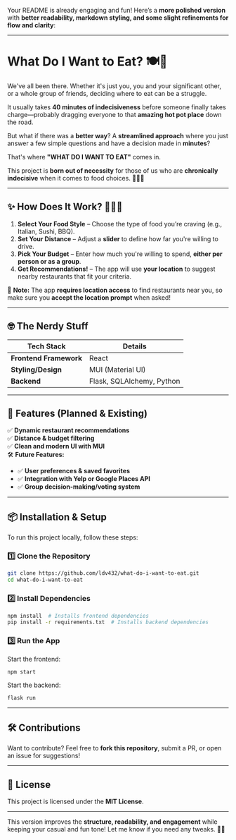 Your README is already engaging and fun! Here’s a **more polished version** with **better readability, markdown styling, and some slight refinements for flow and clarity**:

---

# **What Do I Want to Eat? 🍽️🤔**  

We've all been there. Whether it's just you, you and your significant other, or a whole group of friends, deciding where to eat can be a struggle.  

It usually takes **40 minutes of indecisiveness** before someone finally takes charge—probably dragging everyone to that **amazing hot pot place** down the road.  

But what if there was a **better way**? A **streamlined approach** where you just answer a few simple questions and have a decision made in **minutes**?  

That's where **"WHAT DO I WANT TO EAT"** comes in.  

This project is **born out of necessity** for those of us who are **chronically indecisive** when it comes to food choices. 🍕🍣🍔  

---

## **✨ How Does It Work? 👨🏾‍💻**  
1. **Select Your Food Style** – Choose the type of food you’re craving (e.g., Italian, Sushi, BBQ).  
2. **Set Your Distance** – Adjust a **slider** to define how far you're willing to drive.  
3. **Pick Your Budget** – Enter how much you're willing to spend, **either per person or as a group**.  
4. **Get Recommendations!** – The app will use **your location** to suggest nearby restaurants that fit your criteria.  

🔹 **Note:** The app **requires location access** to find restaurants near you, so make sure you **accept the location prompt** when asked!  

---

## **🤓 The Nerdy Stuff**
| **Tech Stack**  | **Details**  |
|---|---|
| **Frontend Framework**  | React  |
| **Styling/Design**  | MUI (Material UI)  |
| **Backend**  | Flask, SQLAlchemy, Python  |

---

## **📌 Features (Planned & Existing)**
✅ **Dynamic restaurant recommendations**  
✅ **Distance & budget filtering**  
✅ **Clean and modern UI with MUI**  
🛠 **Future Features:**  
- ✅ **User preferences & saved favorites**  
- ✅ **Integration with Yelp or Google Places API**  
- ✅ **Group decision-making/voting system**  

---

## **📦 Installation & Setup**
To run this project locally, follow these steps:  

### **1️⃣ Clone the Repository**
```sh
git clone https://github.com/ldv432/what-do-i-want-to-eat.git
cd what-do-i-want-to-eat
```

### **2️⃣ Install Dependencies**
```sh
npm install  # Installs frontend dependencies
pip install -r requirements.txt  # Installs backend dependencies
```

### **3️⃣ Run the App**
Start the frontend:
```sh
npm start
```
Start the backend:
```sh
flask run
```

---

## **🛠 Contributions**
Want to contribute? Feel free to **fork this repository**, submit a PR, or open an issue for suggestions!  

---

## **📜 License**
This project is licensed under the **MIT License**.  

---

This version improves the **structure, readability, and engagement** while keeping your casual and fun tone! Let me know if you need any tweaks. 🚀🔥